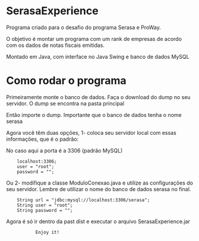 # SerasaExperience

Programa criado para o desafio do programa Serasa e ProWay. 

O objetivo é montar um programa com um rank de empresas de acordo com os dados de notas fiscais emitidas.

Montado em Java, com interface no Java Swing e banco de dados MySQL

# Como rodar o programa

Primeiramente monte o banco de dados. Faça o download do dump no seu servidor. O dump se encontra na pasta principal

Então importe o dump. Importante que o banco de dados tenha o nome serasa

Agora você têm duas opções, 1- coloca seu servidor local com essas informações, que é o padrão:
 
No caso aqui a porta é a 3306 (padrão MySQL)

        localhost:3306;
        user = "root";
        password = "";
        
        
Ou 2-  modifique a classe ModuloConexao.java e utilize as configurações do seu servidor. Lembre de utilizar o nome do banco de dados serasa no final.

        String url = "jdbc:mysql://localhost:3306/serasa";
        String user = "root";
        String password = "";
        
   
       
 Agora é só ir dentro da past dist e executar o arquivo SerasaExperience.jar
 
               Enjoy it!
